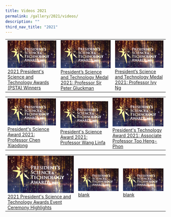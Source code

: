 ```yaml
---
title: Videos 2021
permalink: /gallery/2021/videos/
description: ""
third_nav_title: "2021"
---
```

<table> 
	<tr>
		<td><a href="https://youtu.be/-0859hfYcvA"> <img src = "/images/Video%20Thumbnails/thumbnail-v1.png"> 2021 President's Science and Technology Awards (PSTA) Winners</a></td>
		<td><a href="https://youtu.be/DJlFvGe_AcE"> <img src = "/images/Video%20Thumbnails/thumbnail-v1.png">President’s Science and Technology Medal 2021: Professor Sir Peter Gluckman</a></td>
		<td><a href="https://youtu.be/7XdeglS7_eU"> <img src = "/images/Video%20Thumbnails/thumbnail-v1.png">President’s Science and Technology Medal 2021: Professor Ivy Ng</a></td>
</tr>

<table> 
	<tr>
		<td><a href="https://youtu.be/V3neDn0oxZA"> <img src = "/images/Video%20Thumbnails/thumbnail-v1.png"> President's Science Award 2021: Professor Chen Xiaodong</a></td>
		<td><a href="https://youtu.be/r4aTZTI9ug4"> <img src = "/images/Video%20Thumbnails/thumbnail-v1.png">President's Science Award 2021: Professor Wang Linfa</a></td>
		<td><a href="https://youtu.be/5EJTtA6YKog"> <img src = "/images/Video%20Thumbnails/thumbnail-v1.png">President's Technology Award 2021: Associate Professor Too Heng-Phon</a></td>
</tr>
	
<table> 
	<tr>
		<td><a href="https://youtu.be/KqyX_5_fL_I"> <img src = "/images/Video%20Thumbnails/thumbnail-v1.png"> 2021 President's Science and Technology Awards Event Ceremony Highlights</a></td>
		<td><a href="https://youtu.be/r4aTZTI9ug4"> <img src = "/images/Video%20Thumbnails/thumbnail-v1.png">blank</a></td>
		<td><a href="https://youtu.be/5EJTtA6YKog"> <img src = "/images/Video%20Thumbnails/thumbnail-v1.png">blank</a></td>
</tr>